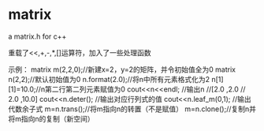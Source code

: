 # matrix
a matrix.h for c++

重载了<<,+,-,*,[]运算符，加入了一些处理函数

示例：
matrix<int> m(2,2,0);//新建x=2，y=2的矩阵，并令初始值全为0
matrix<float> n(2,2);//默认初始值为0
n.format(2.0);//将n中所有元素格式化为2
n[1][1]=10.0;//n第二行第二列元素赋值为0
cout<<n<<endl; 
  //输出n
  //[2.0 ,2.0
  // 2.0 ,10.0]
cout<<n.deter();
  //输出对应行列式的值
cout<<n.leaf_m(0,1);
  //输出代数余子式
m=n.trans();//将m指向n的转置（不是赋值）
m=n.clone();//复制n并将m指向n的复制（新空间）
  
